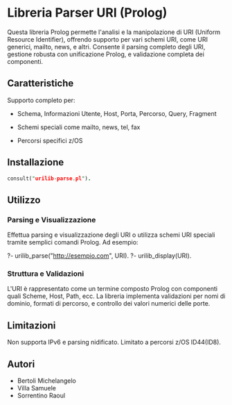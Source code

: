 # Libreria Parser URI (Prolog)

Questa libreria Prolog permette l'analisi e la manipolazione di URI (Uniform Resource Identifier), offrendo supporto per vari schemi URI, come URI generici, mailto, news, e altri. Consente il parsing completo degli URI, gestione robusta con unificazione Prolog, e validazione completa dei componenti.

## Caratteristiche

Supporto completo per:

- Schema, Informazioni Utente, Host, Porta, Percorso, Query, Fragment

- Schemi speciali come mailto, news, tel, fax

- Percorsi specifici z/OS

## Installazione

```prolog
consult("urilib-parse.pl").
```

## Utilizzo

### Parsing e Visualizzazione

Effettua parsing e visualizzazione degli URI o utilizza schemi URI speciali tramite semplici comandi Prolog. Ad esempio:

?- urilib_parse("http://esempio.com", URI).
?- urilib_display(URI).

### Struttura e Validazioni

L'URI è rappresentato come un termine composto Prolog con componenti quali Scheme, Host, Path, ecc. La libreria implementa validazioni per nomi di dominio, formati di percorso, e controllo dei valori numerici delle porte.


## Limitazioni

Non supporta IPv6 e parsing nidificato. Limitato a percorsi z/OS ID44(ID8).

## Autori

 - Bertoli Michelangelo
 - Villa Samuele
 - Sorrentino Raoul
